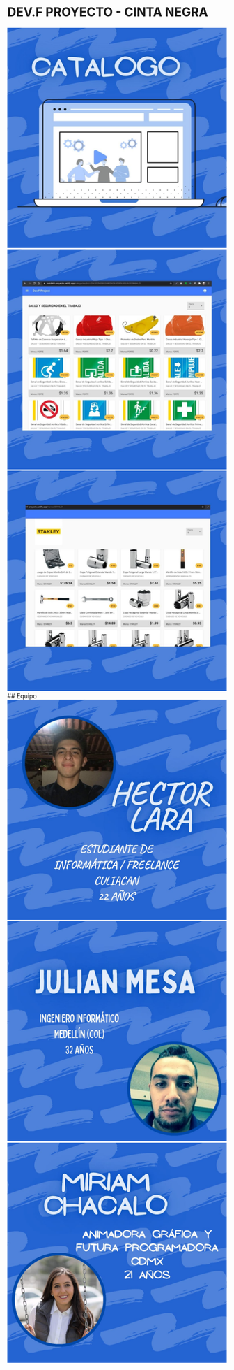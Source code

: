 # DEV.F PROYECTO - CINTA NEGRA
<img src= "images/4.jpg">
<img src= "images/5.jpg">
<img src= "images/6.jpg">
## Equipo

<img src= "images/hector.jpeg">
<img src= "images/julian.jpeg">
<img src= "images/miriam.jpeg">


